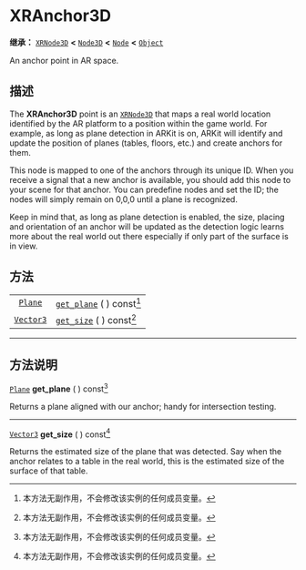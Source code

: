 <!-- ⚠ 请勿编辑本文件 ⚠ -->
<!-- 本文档使用脚本从 WeDot 引擎源码仓库生成。 -->
<!-- 生成脚本：https://github.com/WeDot-Engine/WeDot/tree/master/doc/tools/make_md.py； -->
<!-- 原文件：https://github.com/WeDot-Engine/WeDot/tree/master/doc/classes/XRAnchor3D.xml。 -->

<div id="_class_xranchor3d"></div>

# XRAnchor3D

**继承：** [`XRNode3D`](class_xrnode3d.md) **<** [`Node3D`](class_node3d.md) **<** [`Node`](class_node.md) **<** [`Object`](class_object.md)

An anchor point in AR space.

## 描述

The **XRAnchor3D** point is an [`XRNode3D`](class_xrnode3d.md) that maps a real world location identified by the AR platform to a position within the game world. For example, as long as plane detection in ARKit is on, ARKit will identify and update the position of planes (tables, floors, etc.) and create anchors for them.

This node is mapped to one of the anchors through its unique ID. When you receive a signal that a new anchor is available, you should add this node to your scene for that anchor. You can predefine nodes and set the ID; the nodes will simply remain on 0,0,0 until a plane is recognized.

Keep in mind that, as long as plane detection is enabled, the size, placing and orientation of an anchor will be updated as the detection logic learns more about the real world out there especially if only part of the surface is in view.

## 方法

|||
|:-:|:--|
| [`Plane`](class_plane.md)     | [`get_plane`](class_xranchor3d.md#class_xranchor3d_method_get_plane) ( ) const[^const] |
| [`Vector3`](class_vector3.md) | [`get_size`](class_xranchor3d.md#class_xranchor3d_method_get_size) ( ) const[^const]   |

<!-- rst-class:: classref-section-separator -->

---

## 方法说明

<div id="_class_xranchor3d_method_get_plane"></div>

[`Plane`](class_plane.md) **get_plane** ( ) const[^const]<div id="class_xranchor3d_method_get_plane"></div>

Returns a plane aligned with our anchor; handy for intersection testing.

<!-- rst-class:: classref-item-separator -->

---

<div id="_class_xranchor3d_method_get_size"></div>

[`Vector3`](class_vector3.md) **get_size** ( ) const[^const]<div id="class_xranchor3d_method_get_size"></div>

Returns the estimated size of the plane that was detected. Say when the anchor relates to a table in the real world, this is the estimated size of the surface of that table.

[^virtual]: 本方法通常需要用户覆盖才能生效。
[^const]: 本方法无副作用，不会修改该实例的任何成员变量。
[^vararg]: 本方法除了能接受在此处描述的参数外，还能够继续接受任意数量的参数。
[^constructor]: 本方法用于构造某个类型。
[^static]: 调用本方法无需实例，可直接使用类名进行调用。
[^operator]: 本方法描述的是使用本类型作为左操作数的有效运算符。
[^bitfield]: 这个值是由下列位标志构成位掩码的整数。
[^void]: 无返回值。

